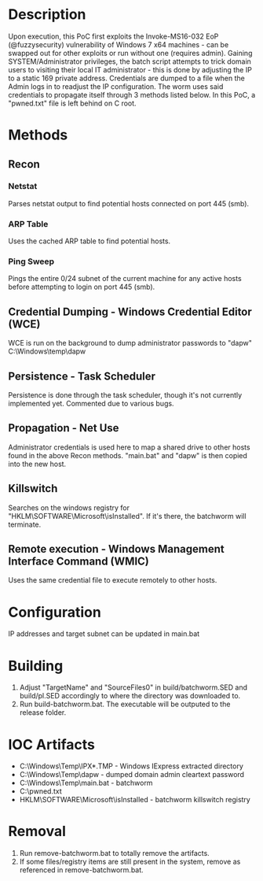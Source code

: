# Description
Upon execution, this PoC first exploits the Invoke-MS16-032 EoP (@fuzzysecurity) vulnerability of Windows 7 x64 machines - can be swapped out for other exploits or run without one (requires admin). Gaining SYSTEM/Administrator privileges, the batch script attempts to trick domain users to visiting their local IT administrator - this is done by adjusting the IP to a static 169 private address. Credentials are dumped to a file when the Admin logs in to readjust the IP configuration. The worm uses said credentials to propagate itself through 3 methods listed below. In this PoC, a "pwned.txt" file is left behind on C root.

# Methods
## Recon
### Netstat
Parses netstat output to find potential hosts connected on port 445 (smb).

### ARP Table
Uses the cached ARP table to find potential hosts.

### Ping Sweep
Pings the entire 0/24 subnet of the current machine for any active hosts before attempting to login on port 445 (smb).

## Credential Dumping - Windows Credential Editor (WCE)
WCE is run on the background to dump administrator passwords to "dapw" C:\Windows\temp\dapw

## Persistence - Task Scheduler
Persistence is done through the task scheduler, though it's not currently implemented yet.
Commented due to various bugs.

## Propagation - Net Use
Administrator credentials is used here to map a shared drive to other hosts found in the above Recon methods. "main.bat" and "dapw" is then copied into the new host.

## Killswitch
Searches on the windows registry for "HKLM\SOFTWARE\Microsoft\isInstalled". If it's there, the batchworm will terminate.

## Remote execution - Windows Management Interface Command (WMIC) 
Uses the same credential file to execute remotely to other hosts.

# Configuration
IP addresses and target subnet can be updated in main.bat

# Building
1. Adjust "TargetName" and "SourceFiles0" in build/batchworm.SED and build/pl.SED accordingly to where the directory was downloaded to.
2. Run build-batchworm.bat. The executable will be outputed to the release folder.

# IOC Artifacts
* C:\Windows\Temp\IPX*.TMP - Windows IExpress extracted directory
* C:\Windows\Temp\dapw - dumped domain admin cleartext password
* C:\Windows\Temp\main.bat - batchworm
* C:\pwned.txt
* HKLM\SOFTWARE\Microsoft\isInstalled - batchworm killswitch registry

# Removal
1. Run remove-batchworm.bat to totally remove the artifacts.
2. If some files/registry items are still present in the system, remove as referenced in remove-batchworm.bat.
